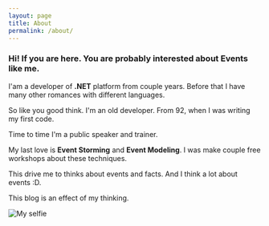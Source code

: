 ```yaml
---
layout: page
title: About
permalink: /about/
---
```


### Hi! If you are here. You are probably interested about Events like me.

I'am a developer of **.NET** platform from couple years.
Before that I have many other romances with different languages.

So like you good think. I'm an old developer. From 92, when I was writing my first code.

Time to time I'm a public speaker and trainer.

My last love is **Event Storming** and **Event Modeling**. I was make couple free workshops about these techniques.

This drive me to thinks about events and facts. And I think a lot about events :D.

This blog is an effect of my thinking.

![My selfie](mephoto)

[mephoto]: /assets/images/author/me.jpg